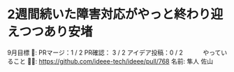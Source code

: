 # 2週間続いた障害対応がやっと終わり迎えつつあり安堵

9月目標 🚀: PRマージ：1 / 2
PR確認： 3 / 2
アイデア投稿：0 / 2　　　
やっていること 🏃‍♂️: https://github.com/ideee-tech/ideee/pull/768
名前: 隼人 佐山